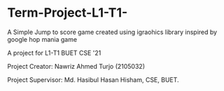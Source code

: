 # Term-Project-L1-T1-


A Simple Jump to score game created using igraohics library
inspired by google hop mania game

A project for L1-T1 BUET CSE '21

Project Creator: Nawriz Ahmed Turjo (2105032)

Project Supervisor: Md. Hasibul Hasan Hisham, CSE, BUET.

